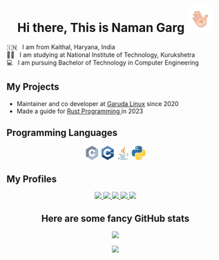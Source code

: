<h1 align="center"> Hi there, This is Naman Garg  <img src="images/wave.gif"  alt="Waving Hand" width="60px" /></h1>

🇮🇳 &nbsp; I am from Kaithal, Haryana, India <br />
👨‍🎓 &nbsp; I am studying at National Institute of Technology, Kurukshetra <br />
💻 &nbsp; I am pursuing Bachelor of Technology in Computer Engineering

<h2> My Projects </h2>

* Maintainer and co developer at [Garuda Linux](https://garudalinux.org/) since 2020
* Made a guide for <a href="https://rustp.org/"> Rust Programming </a> in 2023

<h2> Programming Languages </h2>

<div align="center">
<img src="./images/ProgrammingLanguageLogo/c.png" height="32px">
<img src="./images/ProgrammingLanguageLogo/cpp.png" height="32px">
<img src="./images/ProgrammingLanguageLogo/java.png" height="32px">
<img src="./images/ProgrammingLanguageLogo/python.png" height="32px">
</div>

<h2> My Profiles </h2>

<div align="center"> 
<a href="https://www.linkedin.com/in/namanlp/"> <img src="https://img.shields.io/badge/LinkedIn-0077B5?style=for-the-badge&logo=linkedin&logoColor=white" /> </a>
<a href="https://gitlab.com/Namanlp/"> <img src="https://img.shields.io/badge/GitLab-FC6D26.svg?style=for-the-badge&logo=GitLab&logoColor=white" /> </a>
<a href="https://github.com/namanlp/"> <img src="https://img.shields.io/badge/GitHub-100000?style=for-the-badge&logo=github&logoColor=white" /> </a>
<a href="https://www.codechef.com/users/namanlp/"> <img src="https://img.shields.io/badge/CodeChef-%23964B00.svg?style=for-the-badge&logo=CodeChef&logoColor=white" /> </a>
<a href="https://twitter.com/Namanlp"> <img src="https://img.shields.io/badge/Twitter-1DA1F2?style=for-the-badge&logo=twitter&logoColor=white" /> </a>
</div>


<h2 align="center"> Here are some fancy GitHub stats</h2>

<p align="center"> <img src=https://streak-stats.demolab.com?user=namanlp&theme=dracula> </p>
<p align="center"> <img src=https://github-profile-trophy.vercel.app/?username=namanlp&theme=dracula&row=1> </p>


